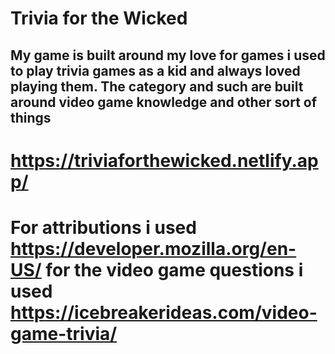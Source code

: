 # Trivia for the Wicked 
## My game is built around my love for games i used to play trivia games as a kid and always loved playing them. The category and such are built around video game knowledge and other sort of things 


# https://triviaforthewicked.netlify.app/

# For attributions i used https://developer.mozilla.org/en-US/ for the video game questions i used https://icebreakerideas.com/video-game-trivia/